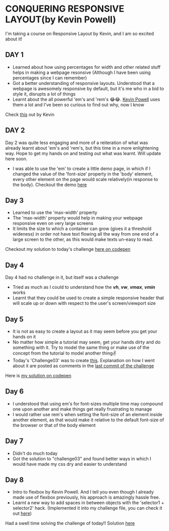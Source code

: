 # CONQUERING RESPONSIVE LAYOUT(by Kevin Powell)

I'm taking a course on Responsive Layout by Kevin, and I am so excited about it!

## DAY 1

- Learned about how using percentages for width and other related stuff helps in making a webpage resonsive (Although I have been using percentages since I can remember)
- Got a better understanding of responsive layouts. Understood that a webpage is awesomely responsive by default, but it's me who in a bid to style it, disrupts a lot of things
- Learnt about the all powerful 'em's and 'rem's 😂😂. [Kevin Powell](https://www.youtube.com/channel/UCJZv4d5rbIKd4QHMPkcABCw) uses them a lot and I've been so curious to find out why, now I know

Check [this](https://youtu.be/_-aDOAMmDHI) out by Kevin

## DAY 2

Day 2 was quite less engaging and more of a reiteration of what was already learnt about 'em's and 'rem's, but this time in a more enlightening way. Hope to get my hands on and testing out what was learnt. Will update here soon.

- I was able to use the 'em' to create a little demo page, in which if I changed the value of the 'font-size' property in the 'body' element, every other element on the page would scale relatively(in response to the body). Checkout the demo [here](https://codepen.io/emekaorji/pen/JjJPRLY)

## Day 3

- Learned to use the 'max-width' property
- The 'max-width' property would help in making your webpage responsive even on very large screens
- It limits the size to which a container can grow (gives it a threshold wideness) in order not have text flowing all the way from one end of a large screen to the other, as this would make texts un-easy to read.

Checkout my solution to today's challenge [here on codepen](https://codepen.io/emekaorji/pen/yLXBpoR)

## Day 4

Day 4 had no challenge in it, but itself was a challenge

- Tried as much as I could to understand how the **_vh_**, **_vw_**, **_vmax_**, **_vmin_** works
- Learnt that they could be used to create a simple responsive header that will scale up or down with respect to the user's screen/viewport size

## Day 5

- It is not as easy to create a layout as it may seem before you get your hands on it
- No matter how simple a tutorial may seem, get your hands dirty and do something with it. Try to model the same thing or make use of the concept from the tutorial to model another thing✌
- Today's 'Challenge03' was to create [this](https://www.figma.com/file/dGPcL6Ym2avOt4736aHb2B/conquer-responsive-layout-week-1-final-challenge?node-id=0%3A1). Explanation on how I went about it are posted as comments in the [last commit of the challenge](https://github.com/EmekaOrji/Conquering-Responsive-Layout/commit/8b178913a5a8abd91d83069200f6eb5a98470493)

Here is [my solution on codepen](https://codepen.io/emekaorji/pen/mdwbzpK)

## Day 6

- I understood that using em's for font-sizes multiple time may compound one upon another and make things get really frustrating to manage
- I would rather use rem's when setting the font-size of an element inside another element, as that would make it relative to the default font-size of the browser or that of the body element

## Day 7

- Didn't do much today
- Got the solution to "challenge03" and found better ways in which I would have made my css dry and easier to understand

## Day 8

- Intro to flexbox by Kevin Powell. And I tell you even though I already made use of flexbox previously, his approach is amazingly hassle free.
- Learnt a new way to add spaces in between objects with the 'selector1 + selector2' hack. (Implemented it into my challenge file, you can check it out [here](https://github.com/EmekaOrji/Conquering-Responsive-Layout/commit/ed0bd80d1f262da512fa9cafc3973ac721cdc6aa#r55538740))

Had a swell time solving the challenge of today!!
Solution [here](https://codepen.io/emekaorji/pen/GREJLMV)